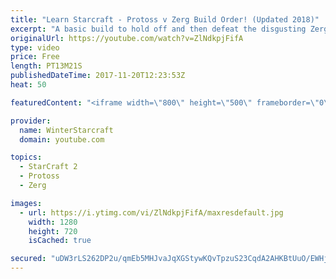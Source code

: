 ```yaml
---
title: "Learn Starcraft - Protoss v Zerg Build Order! (Updated 2018)"
excerpt: "A basic build to hold off and then defeat the disgusting Zerg! Meant for lower level players who have little direction, not for high level players looking for the dankest meta :) -- Watch live at https://www.twitch.tv/wintergaming"
originalUrl: https://youtube.com/watch?v=ZlNdkpjFifA
type: video
price: Free
length: PT13M21S
publishedDateTime: 2017-11-20T12:23:53Z
heat: 50

featuredContent: "<iframe width=\"800\" height=\"500\" frameborder=\"0\" src=\"https://www.youtube.com/embed/ZlNdkpjFifA\" allow=\"accelerometer; autoplay; encrypted-media; gyroscope; picture-in-picture\" allowfullscreen></iframe>"

provider:
  name: WinterStarcraft
  domain: youtube.com

topics:
  - StarCraft 2
  - Protoss
  - Zerg

images:
  - url: https://i.ytimg.com/vi/ZlNdkpjFifA/maxresdefault.jpg
    width: 1280
    height: 720
    isCached: true

secured: "uDW3rLS262DP2u/qmEb5MHJvaJqXGStywKQvTpzuS23CqdA2AHKBtUuO/EWHjD1bicTP2m7A/lSKsWcT3ByvRDwQlRrYmKsYjMZ6twYkEgaiC3col35vYw48BgfQ5ZZl+9m8Z7O06kAusw4oupqXgyOhSi94ynmH7rTyw8GXVYDnY5AWIPxRm8pvcAoLUYBki9J7C0WF6naAGKUAU3Hcb9bbpE4olFEPbhAZSWg1uQ/zqdfUGCyOGiySyuVgliUCh8DuhPjzdGMn3wWlXVST2CswZ/9Sb3se0HRcpM+hj6EsCW472GFg90dwFBgwqqU9FO1oL9bMYyiXKCG1ippIGTXiHkvv1agOOp7EfQfOyCjM7MmBp+UPJwfcbW1JEPtyGLmwbC1/niRi+51OomgLjaiicAGzhyeXE5fbCRX67NA=;JtK/SM4EhvIm3Eu668mWDw=="
---
```


